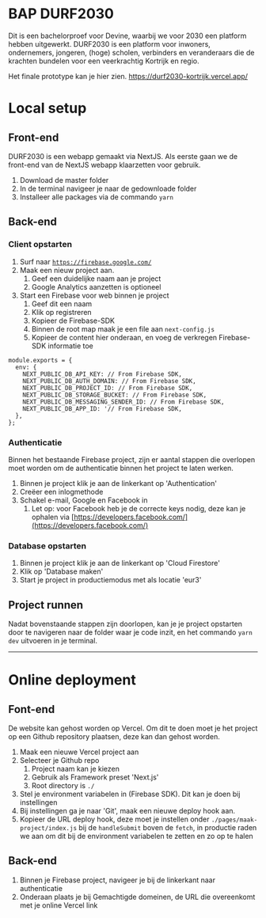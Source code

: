 # BAP DURF2030
Dit is een bachelorproef voor Devine, waarbij we voor 2030 een platform hebben uitgewerkt.
DURF2030 is een platform voor inwoners, ondernemers, jongeren, (hoge) scholen, verbinders en veranderaars die de krachten bundelen voor een veerkrachtig Kortrijk en regio.

Het finale prototype kan je hier zien.
https://durf2030-kortrijk.vercel.app/

# Local setup

## Front-end

DURF2030 is een webapp gemaakt via NextJS. Als eerste gaan we de front-end van de NextJS webapp klaarzetten voor gebruik. 

1. Download de master folder
2. In de terminal navigeer je naar de gedownloade folder
3. Installeer alle packages via de commando `yarn`

## Back-end

### Client opstarten

1. Surf naar [`https://firebase.google.com/`](https://firebase.google.com/)
2. Maak een nieuw project aan.
    1. Geef een duidelijke naam aan je project
    2. Google Analytics aanzetten is optioneel
3. Start een Firebase voor web binnen je project
    1. Geef dit een naam
    2. Klik op registreren
    3. Kopieer de Firebase-SDK
    4. Binnen de root map maak je een file aan `next-config.js`
    5. Kopieer de content hier onderaan, en voeg de verkregen Firebase-SDK informatie toe

```
module.exports = {
  env: {
    NEXT_PUBLIC_DB_API_KEY: // From Firebase SDK,
    NEXT_PUBLIC_DB_AUTH_DOMAIN: // From Firebase SDK,
    NEXT_PUBLIC_DB_PROJECT_ID: // From Firebase SDK,
    NEXT_PUBLIC_DB_STORAGE_BUCKET: // From Firebase SDK,
    NEXT_PUBLIC_DB_MESSAGING_SENDER_ID: // From Firebase SDK,
    NEXT_PUBLIC_DB_APP_ID: '// From Firebase SDK,
  },
};
```
### Authenticatie

Binnen het bestaande Firebase project, zijn er aantal stappen die overlopen moet worden om de authenticatie binnen het project te laten werken.

1. Binnen je project klik je aan de linkerkant op 'Authentication'
2. Creëer een inlogmethode
3. Schakel e-mail, Google en Facebook in
    1. Let op: voor Facebook heb je de correcte keys nodig, deze kan je ophalen via [https://developers.facebook.com/](https://developers.facebook.com/)

### Database opstarten

1. Binnen je project klik je aan de linkerkant op 'Cloud Firestore'
2. Klik op 'Database maken'
3. Start je project in productiemodus met als locatie 'eur3'

## Project runnen

Nadat bovenstaande stappen zijn doorlopen, kan je je project opstarten door te navigeren naar de folder waar je code inzit, en het commando `yarn dev` uitvoeren in je terminal.

---

# Online deployment

## Font-end

De website kan gehost worden op Vercel. Om dit te doen moet je het project op een Github repository plaatsen, deze kan dan gehost worden.

1. Maak een nieuwe Vercel project aan
2. Selecteer je Github repo
    1. Project naam kan je kiezen
    2. Gebruik als Framework preset 'Next.js'
    3. Root directory is `./`
3. Stel je environment variabelen in (Firebase SDK). Dit kan je doen bij instellingen
4. Bij instellingen ga je naar 'Git', maak een nieuwe deploy hook aan.
5. Kopieer de URL deploy hook, deze moet je instellen onder `./pages/maak-project/index.js` bij de `handleSubmit` boven de `fetch`,  in productie raden we aan om dit bij de environment variabelen te zetten en zo op te halen

## Back-end

1. Binnen je Firebase project, navigeer je bij de linkerkant naar authenticatie
2. Onderaan plaats je bij Gemachtigde domeinen, de URL die overeenkomt met je online Vercel link

